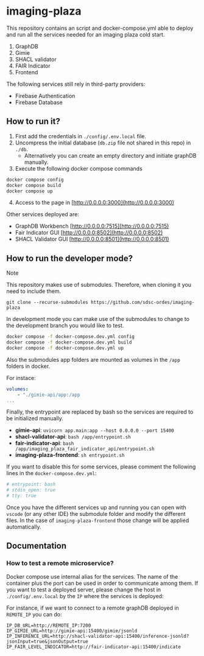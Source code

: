 # imaging-plaza
This repository contains an script and docker-compose.yml able to deploy and run all the services needed for an imaging plaza cold start. 

1. GraphDB
2. Gimie
3. SHACL validator
4. FAIR Indicator
5. Frontend

The following services still rely in third-party providers:

- Firebase Authentication
- Firebase Database

## How to run it?

1. First add the credentials in `./config/.env.local` file.
2. Uncompress the initial database (`db.zip` file not shared in this repo) in `./db`.
    - Alternatively you can create an empty directory and initiate graphDB manually. 
3. Execute the following docker compose commands

``` bash
docker compose config
docker compose build
docker compose up
```

4. Access to the page in [http://0.0.0.0:3000](http://0.0.0.0:3000)

Other services deployed are: 

- GraphDB Workbench [http://0.0.0.0:7515](http://0.0.0.0:7515)
- Fair Indicator GUI [http://0.0.0.0:8502](http://0.0.0.0:8502)
- SHACL Validator GUI [http://0.0.0.0:8501](http://0.0.0.0:8501)

## How to run the developer mode?

> [!NOTE]  
> This repository makes use of submodules. Therefore, when cloning it you need to include them.
>  
> `git clone --recurse-submodules https://github.com/sdsc-ordes/imaging-plaza`

In development mode you can make use of the submodules to change to the development branch you would like to test.

``` bash
docker compose -f docker-compose.dev.yml config
docker compose -f docker-compose.dev.yml build
docker compose -f docker-compose.dev.yml up
```

Also the submodules app folders are mounted as volumes in the `/app` folders in docker.

For instace:

``` yaml
volumes:
    - "./gimie-api/app:/app
...
```

Finally, the entrypoint are replaced by bash so the services are required to be initialized manually.

- **gimie-api**: `uvicorn app.main:app --host 0.0.0.0 --port 15400`
- **shacl-validator-api**: `bash /app/entrypoint.sh`
- **fair-indicator-api**: `bash /app/imaging_plaza_fair_indicator_api/entrypoint.sh`
- **imaging-plaza-frontend**: `sh entrypoint.sh`

If you want to disable this for some services, please comment the following lines in the `docker-compose.dev.yml`:

``` yaml
# entrypoint: bash 
# stdin_open: true
# tty: true
```

Once you have the different services up and running you can open with `vscode` (or any other IDE) the submodule folder and modify the different files. In the case of `imaging-plaza-frontend` those change will be applied automatically.


## Documentation

### How to test a remote microservice?

Docker compose use internal alias for the services. The name of the container plus the port can be used in order to communicate among them. If you want to test a deployed server, please change the host in `./config/.env.local` by the `IP` where the services is deployed:

For instance, if we want to connect to a remote graphDB deployed in `REMOTE_IP` you can do:

```
IP_DB_URL=http://REMOTE_IP:7200
IP_GIMIE_URL=http://gimie-api:15400/gimie/jsonld
IP_INFERENCE_URL=http://shacl-validator-api:15400/inference-jsonld?jsonInput=true&jsonOutput=true
IP_FAIR_LEVEL_INDICATOR=http://fair-indicator-api:15400/indicate
```
